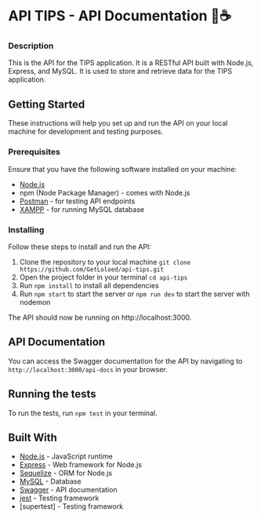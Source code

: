 # API TIPS - API Documentation 🤑☕

### Description

This is the API for the TIPS application. It is a RESTful API built with Node.js, Express, and MySQL. It is used to
store and retrieve data for the TIPS application.

## Getting Started

These instructions will help you set up and run the API on your local machine for development and testing purposes.

### Prerequisites

Ensure that you have the following software installed on your machine:

- [Node.js](https://nodejs.org/en/download/)
- npm (Node Package Manager) - comes with Node.js
- [Postman](https://www.getpostman.com/downloads/) - for testing API endpoints
- [XAMPP](https://www.apachefriends.org/download.html) - for running MySQL database

### Installing

Follow these steps to install and run the API:

1. Clone the repository to your local machine
   `git clone https://github.com/GetLoloed/api-tips.git`
2. Open the project folder in your terminal
   `cd api-tips`
3. Run `npm install` to install all dependencies
4. Run `npm start` to start the server or `npm run dev` to start the server with nodemon

The API should now be running on http://localhost:3000.

## API Documentation

You can access the Swagger documentation for the API by navigating to `http://localhost:3000/api-docs` in your browser.

## Running the tests

To run the tests, run `npm test` in your terminal.

## Built With

- [Node.js](https://nodejs.org/en/) - JavaScript runtime
- [Express](https://expressjs.com/) - Web framework for Node.js
- [Sequelize](http://docs.sequelizejs.com/) - ORM for Node.js
- [MySQL](https://www.mysql.com/) - Database
- [Swagger](https://swagger.io/) - API documentation
- [jest](https://jestjs.io/) - Testing framework
- [supertest] - Testing framework
